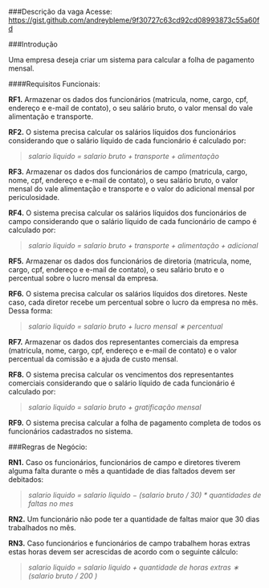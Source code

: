###Descrição da vaga
Acesse: https://gist.github.com/andreybleme/9f30727c63cd92cd08993873c55a60fd

###Introdução

Uma empresa deseja criar um sistema para calcular a folha de pagamento mensal.

####Requisitos Funcionais:

**RF1.** Armazenar os dados dos funcionários (matricula, nome, cargo, cpf, endereço e e-mail de contato), o seu salário bruto, o valor mensal do vale alimentação e transporte.

**RF2.** O sistema precisa calcular os salários líquidos dos funcionários considerando que o salário líquido de cada funcionário é calculado por:
> *salario liquido = salario bruto + transporte + alimentação*

**RF3.** Armazenar os dados dos funcionários de campo (matricula, cargo, nome, cpf, endereço e e-mail de contato), o seu salário bruto, o valor mensal do vale alimentação e transporte e o valor do adicional mensal por periculosidade.

**RF4.** O sistema precisa calcular os salários líquidos dos funcionários de campo considerando que o salário líquido de cada funcionário de campo é calculado por:
> *salario liquido = salario bruto + transporte + alimentação + adicional*

**RF5.** Armazenar os dados dos funcionários de diretoria (matricula, nome, cargo, cpf, endereço e e-mail de contato), o seu salário bruto e o percentual sobre o lucro mensal da empresa.

**RF6.** O sistema precisa calcular os salários líquidos dos diretores. Neste caso, cada diretor recebe um percentual sobre o lucro da empresa no mês. Dessa forma:
> *salario liquido = salario bruto + lucro mensal ∗ percentual*

**RF7.** Armazenar os dados dos representantes comerciais da empresa (matricula, nome, cargo, cpf, endereço e e-mail de contato) e o valor percentual da comissão e a ajuda de custo mensal.

**RF8.** O sistema precisa calcular os vencimentos dos representantes comerciais considerando que o salário líquido de cada funcionário é calculado por:
> *salario liquido = salario bruto + gratificação mensal*

**RF9.** O sistema precisa calcular a folha de pagamento completa de todos os funcionários cadastrados no sistema.

###Regras de Negócio:

**RN1.** Caso os funcionários, funcionários de campo e diretores tiverem alguma falta durante o mês a quantidade de dias faltados devem ser debitados:

> *salario liquido = salario liquido − (salario bruto / 30) * quantidades de faltas no mes*

**RN2.** Um funcionário não pode ter a quantidade de faltas maior que 30 dias trabalhados no mês.

**RN3.** Caso funcionários e funcionários de campo trabalhem horas extras estas horas devem ser acrescidas de acordo com o seguinte cálculo:

> *salario liquido = salario liquido + quantidade de horas extras ∗ (salario bruto / 200 )*
